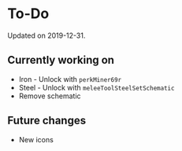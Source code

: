 # To-Do

Updated on 2019-12-31.

## Currently working on
- Iron - Unlock with `perkMiner69r`
- Steel - Unlock with `meleeToolSteelSetSchematic`
- Remove schematic

## Future changes
- New icons
